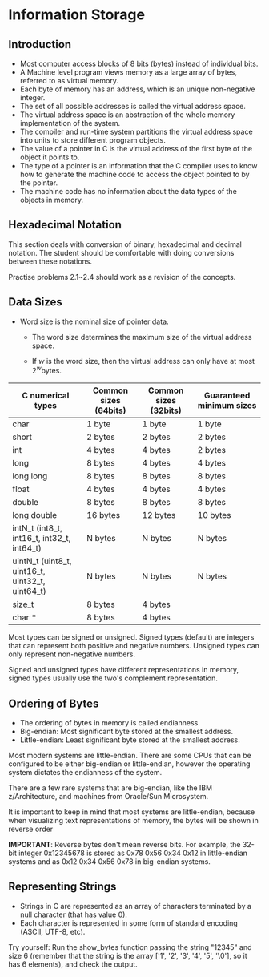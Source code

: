 # Information Storage

## Introduction

- Most computer access blocks of 8 bits (bytes) instead of individual bits.
- A Machine level program views memory as a large array of bytes, referred to as virtual memory.
- Each byte of memory has an address, which is an unique non-negative integer.
- The set of all possible addresses is called the virtual address space.
- The virtual address space is an abstraction of the whole memory implementation of the system.
- The compiler and run-time system partitions the virtual address space into units to store different program objects.
- The value of a pointer in C is the virtual address of the first byte of the object it points to.
- The type of a pointer is an information that the C compiler uses to know how to generate the machine code to access the object pointed to by the pointer.
- The machine code has no information about the data types of the objects in memory.

## Hexadecimal Notation

This section deals with conversion of binary, hexadecimal and decimal notation. The student should be comfortable with doing conversions between these notations.

Practise problems 2.1~2.4 should work as a revision of the concepts.

## Data Sizes

- Word size is the nominal size of pointer data.
  - The word size determines the maximum size of the virtual address space.

  - $\text{If }w \text{ is the word size, then the virtual address can only have at most } 2^w \text{bytes.}$

| C numerical types | Common sizes (64bits) | Common sizes (32bits) | Guaranteed minimum sizes |
|-------------------|-----------------------|-----------------------|--------------------------|
| char              | 1 byte                | 1 byte                | 1 byte                   |
| short             | 2 bytes               | 2 bytes               | 2 bytes                  |
| int               | 4 bytes               | 4 bytes               | 2 bytes                  |
| long              | 8 bytes               | 4 bytes               | 4 bytes                  |
| long long         | 8 bytes               | 8 bytes               | 8 bytes                  |
| float             | 4 bytes               | 4 bytes               | 4 bytes                  |
| double            | 8 bytes               | 8 bytes               | 8 bytes                  |
| long double       | 16 bytes              | 12 bytes              | 10 bytes                 |
|intN_t (int8_t, int16_t, int32_t, int64_t)|N bytes|N bytes|N bytes|
|uintN_t (uint8_t, uint16_t, uint32_t, uint64_t)|N bytes|N bytes|N bytes|
| size_t           | 8 bytes               | 4 bytes               |                  |
| char *           | 8 bytes               | 4 bytes               |                  |

Most types can be signed or unsigned. Signed types (default) are integers that can represent both positive and negative numbers. Unsigned types can only represent non-negative numbers.

Signed and unsigned types have different representations in memory, signed types usually use the two's complement representation.

## Ordering of Bytes

- The ordering of bytes in memory is called endianness.
- Big-endian: Most significant byte stored at the smallest address.
- Little-endian: Least significant byte stored at the smallest address.

Most modern systems are little-endian. There are some CPUs that can be configured to be either big-endian or little-endian, however the operating system dictates the endianness of the system.

There are a few rare systems that are big-endian, like the IBM z/Architecture, and machines from Oracle/Sun Microsystem.

It is important to keep in mind that most systems are little-endian, because when visualizing text representations of memory, the bytes will be shown in reverse order

**IMPORTANT**: Reverse bytes don't mean reverse bits. For example, the 32-bit integer 0x12345678 is stored as 0x78 0x56 0x34 0x12 in little-endian systems and as 0x12 0x34 0x56 0x78 in big-endian systems.

## Representing Strings

- Strings in C are represented as an array of characters terminated by a null character (that has value 0).
- Each character is represented in some form of standard encoding (ASCII, UTF-8, etc).

Try yourself: Run the show_bytes function passing the string "12345" and size 6 (remember that the string is the array ['1', '2', '3', '4', '5', '\0'], so it has 6 elements), and check the output.
